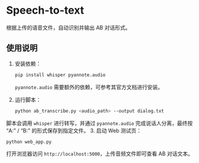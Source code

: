 # Speech-to-text

根据上传的语音文件，自动识别并输出 AB 对话形式。

## 使用说明

1. 安装依赖：
   ```bash
   pip install whisper pyannote.audio
   ```
   `pyannote.audio` 需要额外的依赖，可参考其官方文档进行安装。

2. 运行脚本：
   ```bash
   python ab_transcribe.py <audio_path> --output dialog.txt
   ```

脚本会调用 `whisper` 进行转写，并通过 `pyannote.audio` 完成说话人分离，最终按 “A:” / “B:” 的形式保存到指定文件。
3. 启动 Web 测试页：
   ```bash
   python web_app.py
   ```
   打开浏览器访问 `http://localhost:5000`，上传音频文件即可查看 AB 对话文本。

